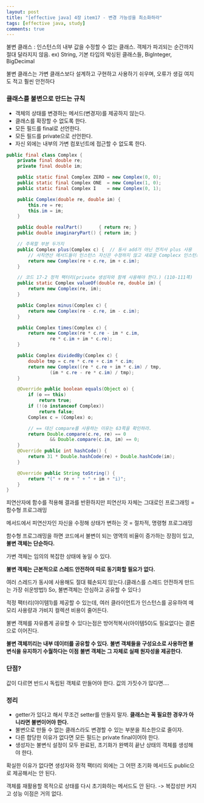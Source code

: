 ```yaml
---
layout: post
title: "[effective java] 4장 item17 - 변경 가능성을 최소화하라"
tags: [effective java, study]
comments: true
---
```


불변 클래스
: 인스턴스의 내부 값을 수정할 수 없는 클래스. 객체가 파괴되는 순간까지 절대 달라지지 않음.
ex) String, 기본 타입의 박싱된 클래스들, BigInteger, BigDecimal

불변 클래스는 가변 클래스보다 설계하고 구현하고 사용하기 쉬우며, 오류가 생길 여지도 적고 훨씬 안전하다

### 클래스를 불변으로 만드는 규칙

- 객체의 상태를 변경하는 메서드(변경자)를 제공하지 않는다.
- 클래스를 확장할 수 없도록 한다.
- 모든 필드를 final로 선언한다.
- 모든 필드를 private으로 선언한다.
- 자신 외에는 내부의 가변 컴포넌트에 접근할 수 없도록 한다.

```java
public final class Complex {
    private final double re;
    private final double im;

    public static final Complex ZERO = new Complex(0, 0);
    public static final Complex ONE  = new Complex(1, 0);
    public static final Complex I    = new Complex(0, 1);

    public Complex(double re, double im) {
        this.re = re;
        this.im = im;
    }

    public double realPart()      { return re; }
    public double imaginaryPart() { return im; }

    // 주목할 부분 두가지
    public Complex plus(Complex c) {  // 동사 add가 아닌 전치사 plus 사용
        // 사칙연산 메서드들이 인스턴스 자신은 수정하지 않고 새로운 Complecx 인스턴스를 만들어 반환하는 모습 주목
        return new Complex(re + c.re, im + c.im);
    }

    // 코드 17-2 정적 팩터리(private 생성자와 함께 사용해야 한다.) (110-111쪽)
    public static Complex valueOf(double re, double im) {
        return new Complex(re, im);
    }

    public Complex minus(Complex c) {
        return new Complex(re - c.re, im - c.im);
    }

    public Complex times(Complex c) {
        return new Complex(re * c.re - im * c.im,
                re * c.im + im * c.re);
    }

    public Complex dividedBy(Complex c) {
        double tmp = c.re * c.re + c.im * c.im;
        return new Complex((re * c.re + im * c.im) / tmp,
                (im * c.re - re * c.im) / tmp);
    }

    @Override public boolean equals(Object o) {
        if (o == this)
            return true;
        if (!(o instanceof Complex))
            return false;
        Complex c = (Complex) o;

        // == 대신 compare를 사용하는 이유는 63쪽을 확인하라.
        return Double.compare(c.re, re) == 0
                && Double.compare(c.im, im) == 0;
    }
    @Override public int hashCode() {
        return 31 * Double.hashCode(re) + Double.hashCode(im);
    }

    @Override public String toString() {
        return "(" + re + " + " + im + "i)";
    }
}
```

피연산자에 함수를 적용해 결과를 반환하지만 피연산자 자체는 그대로인 프로그래밍 = 함수형 프로그래밍

메서드에서 피연산자인 자신을 수정해 상태가 변하는 것 = 절차적, 명령형 프로그래밍

함수형 프로그래밍을 하면 코드에서 불변이 되는 영역의 비율이 증가하는 장점이 있고, **불변 객체는 단순하다.**

가변 객체는 임의의 복잡한 상태에 놓일 수 있다.

**불변 객체는 근본적으로 스레드 안전하여 따로 동기화할 필요가 없다.**

여러 스레드가 동시에 사용해도 절대 훼손되지 않는다.(클래스를 스레드 안전하게 만드는 가장 쉬운방법!)
So, 불변객체는 안심하고 공유할 수 있다:)

적정 팩터리(야이템1)를 제공할 수 있는데, 여러 클라이언트가 인스턴스를 공유하여 메모리 사용량과 가비지 컬렉션 비용이 줄어든다.

불변 객체를 자유롭게 공유할 수 있다는점은 방어적복사(아이템50)도 필요없다는 결론으로 이어진다.

**불변 객체끼리는 내부 데이터를 공유할 수 있다.**
**불변 객체들을 구성요소로 사용하면 불변식을 유지하기 수월하다는 이점**
**불변 객체는 그 자체로 실패 원자성을 제공한다.**

### 단점?

값이 다르면 반드시 독립된 객체로 만들어야 한다. 값의 가짓수가 많다면....

### 정리

- getter가 있다고 해서 무조건 setter를 만들지 말자. **클래스는 꼭 필요한 경우가 아니라면 불변이어야 한다.**
- 불변으로 만들 수 없는 클래스라도 변경할 수 있는 부분을 최소한으로 줄이자.
- 다른 합당한 이유가 없다면 모든 필드는 private final이어야 한다.
- 생성자는 불변식 설정이 모두 완료된, 초기화가 완벽히 끝난 상태의 객체를 생성해야 한다.

확실한 이유가 없다면 생성자와 정적 팩터리 외에는 그 어떤 초기화 메서드도 public으로 제공해서는 안 된다.

객체를 재활용할 목적으로 상태를 다시 초기화하는 메서드도 안 된다. -> 복잡성만 커지고 성능 이점은 거의 없다.
